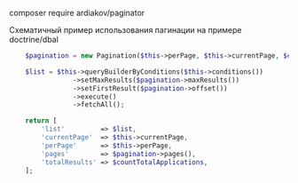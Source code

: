composer require ardiakov/paginator

Схематичный пример использования пагинации на примере doctrine/dbal

```php
    $pagination = new Pagination($this->perPage, $this->currentPage, $countTotalApplications);

    $list = $this->queryBuilderByConditions($this->conditions())
                ->setMaxResults($pagination->maxResults())
                ->setFirstResult($pagination->offset())
                ->execute()
                ->fetchAll();

    return [
        'list'         => $list,
        'currentPage'  => $this->currentPage,
        'perPage'      => $this->perPage,
        'pages'        => $pagination->pages(),
        'totalResults' => $countTotalApplications,
    ]; 
```
